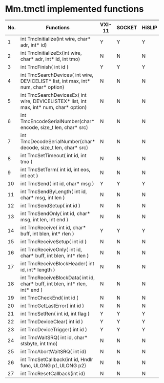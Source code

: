 # Mm.tmctl implemented functions

|No.|Functions|VXI-11|SOCKET|HiSLIP|
|----|----|----|----|----|
|1|int TmcInitialize(int wire, char* adr, int* id)|Y|Y|Y|
|2|int TmcInitializeEx(int wire, char* adr, int* id, int tmo)|N|N|N|
|3|int TmcFinish( int id )|Y|Y|Y|
|4|int TmcSearchDevices( int wire, DEVICELIST* list, int max, int* num, char* option)|N|N|N|
|5|int TmcSearchDevicesEx( int wire, DEVICELISTEX* list, int max, int* num, char* option)|N|N|N|
|6|int TmcEncodeSerialNumber(char* encode, size_t len, char* src)|N|N|N|
|7|int TmcDecodeSerialNumber(char* decode, size_t len, char* src)|N|N|N|
|8|int TmcSetTimeout( int id, int tmo )|N|N|N|
|9|int TmcSetTerm( int id, int eos, int eot )|N|N|N|
|10|int TmcSend( int id, char* msg )|Y|Y|Y|
|11|int TmcSendByLength( int id, char* msg, int len )|N|N|N|
|12|int TmcSendSetup( int id )|N|N|N|
|13|int TmcSendOnly( int id, char* msg, int len, int end )|N|N|N|
|14|int TmcReceive( int id, char* buff, int blen, int* rlen )|Y|Y|Y|
|15|int TmcReceiveSetup( int id )|N|N|N|
|16|int TmcReceiveOnly( int id, char* buff, int blen, int* rlen )|N|N|N|
|17|int TmcReceiveBlockHeader( int id, int* length )|N|N|N|
|18|int TmcReceiveBlockData( int id, char* buff, int blen, int* rlen, int* end )|N|N|N|
|19|int TmcCheckEnd( int id )|N|N|N|
|20|int TmcGetLastError( int id )|N|N|N|
|21|int TmcSetRen( int id, int flag )|Y|Y|Y|
|22|int TmcDeviceClear( int id )|Y|Y|Y|
|23|int TmcDeviceTrigger( int id )|Y|Y|Y|
|24|int TmcWaitSRQ( int id, char* stsbyte, int tmo)|N|N|N|
|25|int TmcAbortWaitSRQ( int id)|N|N|N|
|26|int TmcSetCallback(int id, Hndlr func, ULONG p1,ULONG p2)|N|N|N|
|27|int TmcResetCallback(int id)|N|N|N|
